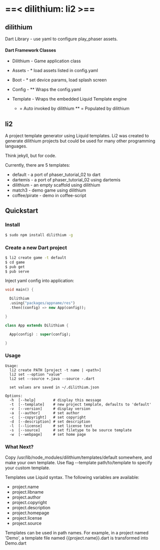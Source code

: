 # ==< dilithium: li2 >==

## dilithium
Dart Library - use yaml to configure play_phaser assets.

#### Dart Framework Classes

* Dilithium     - Game application class
* Assets        - * load assets listed in config.yaml
* Boot          - * set device params, load splash screen
* Config        - ** Wraps the config.yaml
* Template      - Wraps the embedded Liquid Template engine

    * = Auto invoked by dilithium
    ** = Populated by dilithium

## li2
A project template generator using Liquid templates.
Li2 was created to generate dilithium projects
but could be used for many other programming languages.

Think jekyll, but for code.

Currently, there are 5 templates:

* default - a port of phaser_tutorial_02 to dart
* dartemis - a port of phaser_tutorial_02 using dartemis
* dilithium - an empty scaffold using dilithium
* match3 - demo game using dilithium
* coffee/pirate - demo in coffee-script


## Quickstart

### Install

```bash
$ sudo npm install dilithium -g
```

### Create a new Dart project

```bash
$ li2 create game -t default
$ cd game
$ pub get
$ pub serve
```

Inject yaml config into application:
```dart
void main() {

  Dilithium
  .using("packages/appname/res")
  .then((config) => new App(config));

}

class App extends Dilithium {

  App(config) : super(config);

}

```


### Usage


    Usage:
      li2 create PATH [project -t name | <path>]
      li2 set --option "value"
      li2 set --source +.java --source -.dart

      set values are saved in ~/.dilithium.json

    Options:
      -h  [--help]        # display this message
      -t  [--template]    # new project template, defaults to 'default'
      -v  [--version]     # display version
      -a  [--author]      # set author
      -c  [--copyright]   # set copyright
      -d  [--description] # set description
      -l  [--license]     # set license text
      -s  [--source]      # set filetype to be source template
      -w  [--webpage]     # set home page



### What Next?

Copy /usr/lib/node_modules/dilithium/templates/default somewhere, and make your own template.
Use flag --template path/to/template to specify your custom template.

Templates use Liquid syntax. The following variables are available:

* project.name          
* project.libname
* project.author
* project.copyright
* project.description
* project.homepage
* project.license
* project.source

Templates can be used in path names. For example, in a project named 'Demo', a template file named {{project.name}}.dart is transformed into Demo.dart

